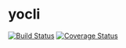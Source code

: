 # yocli
[![Build Status](https://secure.travis-ci.org/aaronbp/yocli.png?branch=master)](https://travis-ci.org/aaronbp/yocli)
[![Coverage Status](https://coveralls.io/repos/aaronbp/yocli/badge.svg?branch=master)](https://coveralls.io/r/aaronbp/yocli/?branch=master)
